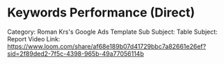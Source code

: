 # Keywords Performance (Direct)

Category: Roman Krs's Google Ads Template
Sub Subject: Table
Subject: Report
Video Link: https://www.loom.com/share/af68e189b07d41729bbc7a82661e26ef?sid=2f89ded2-7f5c-4398-965b-49a77056114b